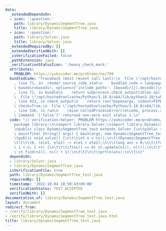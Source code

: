 ```yaml
---
data:
  _extendedDependsOn:
  - icon: ':question:'
    path: library/DynamicSegmentTree.java
    title: library/DynamicSegmentTree.java
  - icon: ':question:'
    path: library/Solver.java
    title: library/Solver.java
  _extendedRequiredBy: []
  _extendedVerifiedWith: []
  _isVerificationFailed: false
  _pathExtension: java
  _verificationStatusIcon: ':heavy_check_mark:'
  attributes:
    PROBLEM: https://yukicoder.me/problems/no/789
  bundledCode: "Traceback (most recent call last):\n  File \"/opt/hostedtoolcache/Python/3.10.8/x64/lib/python3.10/site-packages/onlinejudge_verify/documentation/build.py\"\
    , line 71, in _render_source_code_stat\n    bundled_code = language.bundle(stat.path,\
    \ basedir=basedir, options={'include_paths': [basedir]}).decode()\n  File \"/opt/hostedtoolcache/Python/3.10.8/x64/lib/python3.10/site-packages/onlinejudge_verify/languages/user_defined.py\"\
    , line 71, in bundle\n    return subprocess.check_output(shlex.split(command))\n\
    \  File \"/opt/hostedtoolcache/Python/3.10.8/x64/lib/python3.10/subprocess.py\"\
    , line 421, in check_output\n    return run(*popenargs, stdout=PIPE, timeout=timeout,\
    \ check=True,\n  File \"/opt/hostedtoolcache/Python/3.10.8/x64/lib/python3.10/subprocess.py\"\
    , line 526, in run\n    raise CalledProcessError(retcode, process.args,\nsubprocess.CalledProcessError:\
    \ Command '['false']' returned non-zero exit status 1.\n"
  code: "// verification-helper: PROBLEM https://yukicoder.me/problems/no/789\n\n\
    package library;\n\nimport library.Solver;\nimport library.DynamicSegmentTree;\n\
    \npublic class DynamicSegmentTree_test extends Solver {\n\tpublic static void\
    \ main(final String[] args) { main(args, new DynamicSegmentTree_test()); }\n\n\
    \tpublic void solve() {\n\t\tint n = ni();\n\t\tDynamicSegmentTree st = new DynamicSegmentTree(1_000_000_001,\n\
    \t\t\t\t0, (ele1, ele2) -> ele1 + ele2);\n\t\tlong ans = 0;\n\t\tfor(int i = 0;\
    \ i < n; i ++) {\n\t\t\tif(ni() == 0) st.update(ni(), nl());\n\t\t\telse ans +=\
    \ st.find(ni(), ni() + 1);\n\t\t}\n\t\tprtln(ans);\n\t}\n}"
  dependsOn:
  - library/Solver.java
  - library/DynamicSegmentTree.java
  isVerificationFile: true
  path: library/DynamicSegmentTree_test.java
  requiredBy: []
  timestamp: '2022-10-04 10:50:43+09:00'
  verificationStatus: TEST_ACCEPTED
  verifiedWith: []
documentation_of: library/DynamicSegmentTree_test.java
layout: document
redirect_from:
- /verify/library/DynamicSegmentTree_test.java
- /verify/library/DynamicSegmentTree_test.java.html
title: library/DynamicSegmentTree_test.java
---
```

